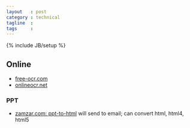 ```yaml
---
layout   : post
category : technical
tagline  :
tags     :
---
```

{% include JB/setup %}

## Online

- [free-ocr.com](http://www.free-ocr.com)
- [onlineocr.net](http://www.onlineocr.net)

### PPT

- [zamzar.com: ppt-to-html](http://www.zamzar.com/convert/ppt-to-html/) will send to email; can convert html, html4, html5
